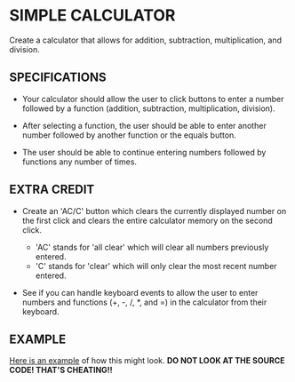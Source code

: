 # SIMPLE CALCULATOR
Create a calculator that allows for addition, subtraction, multiplication, and division.

## SPECIFICATIONS
  * Your calculator should allow the user to click buttons to enter a number followed by a function (addition, subtraction, multiplication, division).

  * After selecting a function, the user should be able to enter another number followed by another function or the equals button.

  * The user should be able to continue entering numbers followed by functions any number of times.

## EXTRA CREDIT
  * Create an 'AC/C' button which clears the currently displayed number on the first click and clears the entire calculator memory on the second click.
    - 'AC' stands for 'all clear' which will clear all numbers previously entered.
    - 'C' stands for 'clear' which will only clear the most recent number entered.

  * See if you can handle keyboard events to allow the user to enter numbers and functions (+, -, /, &#42;, and =) in the calculator from their keyboard.

## EXAMPLE
[Here is an example](https://codepen.io/tophergates/full/xXjmQL/) of how this might look. **DO NOT LOOK AT THE SOURCE CODE! THAT'S CHEATING!!**
